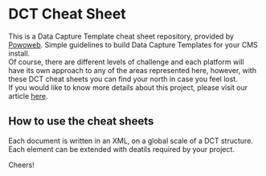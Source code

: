 # DCT Cheat Sheet

This is a Data Capture Template cheat sheet repository, provided by <a href="http://powoweb.com">Powoweb</a>. Simple guidelines to build Data Capture Templates for your CMS install.<br/>
Of course, there are different levels of challenge and each platform will have its own approach to any of the areas represented here, however, with these DCT cheat sheets you can find your north in case you feel lost.<br/>
If you would like to know more details about this project, please visit our article <a href="http://powoweb.com/dct-cheat-sheet">here</a>.

## How to use the cheat sheets
Each document is written in an XML, on a global scale of a DCT structure. Each element can be extended with deatils required by your project.

Cheers!

